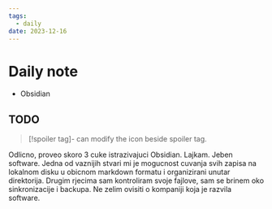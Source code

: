 ```yaml
---
tags:
  - daily
date: 2023-12-16
---
```


# Daily note

- Obsidian

## TODO

>[!spoiler tag]-
>can modify the icon beside spoiler tag.

Odlicno, proveo skoro 3 cuke istrazivajuci Obsidian. Lajkam. Jeben software. Jedna od vaznijih stvari mi je mogucnost cuvanja svih zapisa na lokalnom disku u obicnom markdown formatu i organizirani unutar direktorija. Drugim rjecima sam kontroliram svoje fajlove, sam se brinem oko sinkronizacije i backupa. Ne zelim ovisiti o kompaniji koja je razvila software.